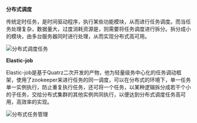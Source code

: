 **分布式调度**

传统定时任务，是时间驱动程序，执行某些功能模块，从而进行任务调度。而当任务处理复杂，数据量大，过度消耗资源是，则需要将任务调度进行拆分。拆分成小的模块，由多台服务器同时进行处理，从而实现分布式高可用。

![分布式调度任务](G:\workspace\eserciseWarehouse\分布式任务调度.png)

**Elastic-job**

Elastic-job是基于Quatrz二次开发的产物，他为轻量级务中心化的任务调动框架，使用了zookeeper来进行任务的同一调度，可以在分布式的环境下，单一任务单一实例执行，防止重复执行任务，还可将一个任务，以某种逻辑拆分成若干个小的子任务，交给分布式集群的其他实例共同执行，以便达到分布式调度任务高可用，高效率的实现。

![分布式任务管理](G:\workspace\eserciseWarehouse\分布式任务管理.png)